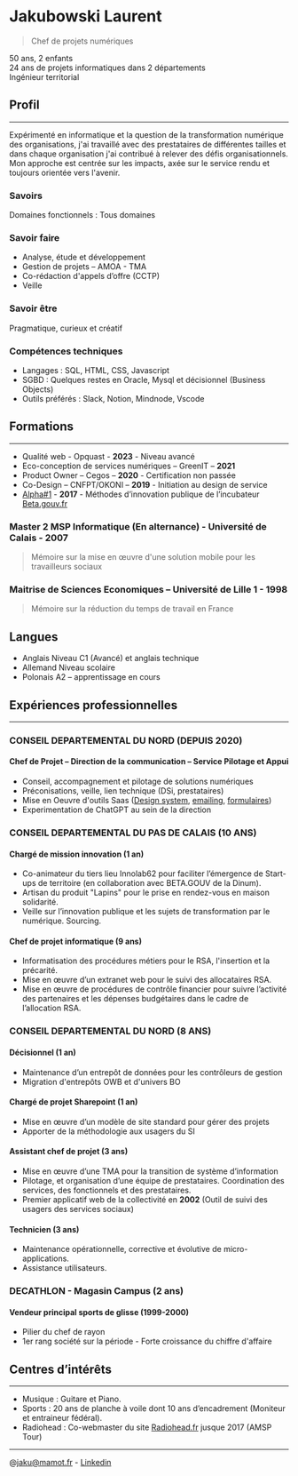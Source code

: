 # Jakubowski Laurent
> Chef de projets numériques
 
50 ans, 2 enfants  
24 ans de projets informatiques dans 2 départements  
Ingénieur territorial

## Profil
---
Expérimenté en informatique et la question de la transformation numérique des organisations, j'ai travaillé avec des prestataires de différentes tailles et dans chaque organisation j'ai contribué à relever des défis organisationnels.
Mon approche est centrée sur les impacts, axée sur le service rendu et toujours orientée vers l'avenir.

### Savoirs

Domaines fonctionnels : Tous domaines

### Savoir faire

- Analyse, étude et développement
- Gestion de projets – AMOA - TMA
- Co-rédaction d'appels d’offre (CCTP)
- Veille

### Savoir être

Pragmatique, curieux et créatif

### Compétences techniques

- Langages :	SQL, HTML, CSS, Javascript
- SGBD :	Quelques restes en Oracle, Mysql et décisionnel (Business Objects)
- Outils préférés : Slack, Notion, Mindnode, Vscode

## Formations
---
- Qualité web - Opquast - **2023** - Niveau avancé
- Eco-conception de services numériques – GreenIT – **2021**
- Product Owner – Cegos – **2020** - Certification non passée
- Co-Design – CNFPT/OKONI – **2019** - Initiation au design de service
- [Alpha#1](https://beta.gouv.fr/2017/12/08/alpha1.html) - **2017** - Méthodes d’innovation publique de l’incubateur [Beta.gouv.fr](http://beta.gouv.fr/)

### Master 2 MSP Informatique (En alternance) - Université de Calais - 2007

> Mémoire sur la mise en œuvre d'une solution mobile pour les travailleurs sociaux

### Maitrise de Sciences Economiques – Université de Lille 1 - 1998

> Mémoire sur la réduction du temps de travail en France

## Langues

- Anglais	Niveau C1 (Avancé) et anglais technique
- Allemand	Niveau scolaire
- Polonais	A2 – apprentissage en cours

## Expériences professionnelles
---
### CONSEIL DEPARTEMENTAL DU NORD (DEPUIS 2020)

#### Chef de Projet – Direction de la communication – Service Pilotage et Appui

- Conseil, accompagnement et pilotage de solutions numériques
- Préconisations, veille, lien technique (DSi, prestataires)
- Mise en Oeuvre d'outils Saas ([Design system](https://communication.lenord.fr/), [emailing](https://www.sarbacane.com/), [formulaires](https://www.typeform.com/))
- Experimentation de ChatGPT au sein de la direction 

### CONSEIL DEPARTEMENTAL DU PAS DE CALAIS (10 ANS)

#### Chargé de mission innovation (1 an)

- Co-animateur du tiers lieu Innolab62 pour faciliter l’émergence de Start-ups de territoire (en collaboration avec BETA.GOUV de la Dinum).
- Artisan du produit "Lapins" pour le prise en rendez-vous en maison solidarité.
- Veille sur l’innovation publique et les sujets de transformation par le numérique. Sourcing.

#### Chef de projet informatique (9 ans)

- Informatisation des procédures métiers pour le RSA, l'insertion et la précarité.
- Mise en œuvre d’un extranet web pour le suivi des allocataires RSA.
- Mise en œuvre de procédures de contrôle financier pour suivre l’activité des partenaires et les dépenses budgétaires dans le cadre de l’allocation RSA.

### CONSEIL DEPARTEMENTAL DU NORD (8 ANS)

#### Décisionnel (1 an)

- Maintenance d’un entrepôt de données pour les contrôleurs de gestion
- Migration d'entrepôts OWB et d'univers BO

#### Chargé de projet Sharepoint (1 an)

- Mise en œuvre d’un modèle de site standard pour gérer des projets
- Apporter de la méthodologie aux usagers du SI

#### Assistant chef de projet (3 ans)

- Mise en œuvre d’une TMA pour la transition de système d’information
- Pilotage, et organisation d’une équipe de prestataires. Coordination des services, des fonctionnels et des prestataires.
- Premier applicatif web de la collectivité en **2002** (Outil de suivi des usagers des services sociaux)

#### Technicien (3 ans)

- Maintenance opérationnelle, corrective et évolutive de micro-applications.
- Assistance utilisateurs.

### DECATHLON - Magasin Campus (2 ans)

#### Vendeur principal sports de glisse (1999-2000)

- Pilier du chef de rayon
- 1er rang société sur la période - Forte croissance du chiffre d'affaire

## Centres d’intérêts
---
- Musique : Guitare et Piano.
- Sports : 20 ans de planche à voile dont 10 ans d’encadrement (Moniteur et entraineur fédéral).
- Radiohead : Co-webmaster du site [Radiohead.fr](https://www.radiohead.fr/) jusque 2017 (AMSP Tour)

---

@jaku@mamot.fr - [Linkedin](https://www.linkedin.com/in/laurent-jakubowski-01080627)
